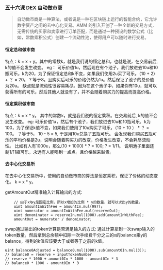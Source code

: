 ### 五十六课 DEX 自动做市商
> 自动做市商是一种算法，或者说是一种在区块链上运行的智能合约，它允许数字资产之间的去中心化交易。AMM 的引入开创了一种全新的交易方式，无需传统的买家和卖家进行订单匹配，而是通过一种预设的数学公式（比如，常数乘积公式）创建一个流动性池，使得用户可以随时进行交易。

#### 恒定总和做市商
特点：k = x + y。其中的常数k，就是我们说的恒定总和。也就是说，在交易前后, k的值不会发生改变。
eg： 可乐价值1u，然后现在有个池子，我们放进去10u和10瓶可乐，k为20，为了保证恒定总和k不变，如果我们使用2u买了可乐，（10 + 2） + ？ = 20。 ? 等于8。且购买后可乐的价格仍然为1u。然后保证了池子的总价值为20u。
缺点就是流动性很容易耗尽。因为在这个池子中，如果你有10u，就可以获得所有的可乐，然后其他人就没有了，并不会随着购买力的提高而提高价格。

#### 恒定乘积做市商
特点：k = x * y。 其中的常数k，就是我们说的恒定乘积。在交易前后, k的值不会发生改变。
eg: 可乐价值1u，然后有个池子，我们放进去10u和10瓶可乐，k为100，为了保证k值不变，如果我们使用了10u购买了可乐，（10 + 10 ） * ？ = 100。 ？等于5， 10 - 5 = 5, 于是用10u兑换了五瓶可乐。 
会发现我们购买五瓶可乐的平均价格是2u，说明会随着购买力的改变，价格发生改变，不会耗尽流动性。
比如有人有1000u，那么(10 + 1000) * ? = 100; ? = 1/11。 说明池子里面还剩1/11瓶可乐，永远有人能喝到一点点。且价格越来越贵。

#### 去中心化交易所
在去中心化交易所中，使用的自动做市商的算法是恒定乘积，保证了价格的动态变化。
k = x * y。

getAmountOut精准输入计算输出的方式:
```solidity
    // 由于x与y是固定比例，所以x增加的比例 * y的数量，就可以求出y的数量。
    uint amountInWithFee = amountIn.mul(997);
    uint numerator = amountInWithFee.mul(reserveOut);
    uint denominator = reserveIn.mul(1000).add(amountInWithFee);
    amountOut = numerator / denominator;

```

swap通过输出的token计算是否满足输入的方式:
    通过计算拿到一次swap输入的token数量，然后拿到总余额中扣除一次手续费千分之三的x的balance乘y的balance，得到的k值应该要大于或者等于之前的k值。
```solidity
uint balance0Adjusted = balance0.mul(1000).sub(amount0In.mul(3));
// balance0 = reserve + inputTokenNumber
// reserve * 1000 + amount0In * 1000 - amount0In * 3 
// balance0 * 1000 - amount0In * 3 
```
